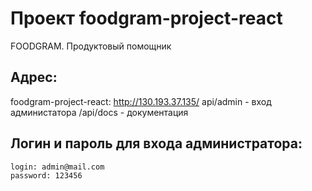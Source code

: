 # Проект foodgram-project-react 

FOODGRAM. Продуктовый помощник

## Адрес:
foodgram-project-react: http://130.193.37.135/
api/admin - вход администатора
/api/docs - документация

## Логин и пароль для входа администратора:
```
login: admin@mail.com
password: 123456
```